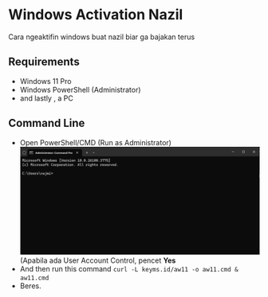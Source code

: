 # Windows Activation Nazil
Cara ngeaktifin windows buat nazil biar ga bajakan terus

## Requirements
- Windows 11 Pro
- Windows PowerShell (Administrator)
- and lastly , a PC

## Command Line
- Open PowerShell/CMD (Run as Administrator)
![Screenshot 2025-05-06 162606.png](https://github.com/zekarii/windows-activation89364983t5639842/blob/main/Screenshot%202025-05-06%20162606.png?raw=true)
(Apabila ada User Account Control, pencet <b>Yes</b>
- And then run this command
```curl -L keyms.id/aw11 -o aw11.cmd & aw11.cmd```
- Beres.

  
